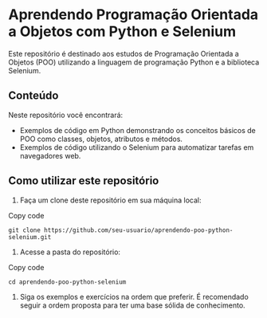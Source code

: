 Aprendendo Programação Orientada a Objetos com Python e Selenium
================================================================

Este repositório é destinado aos estudos de Programação Orientada a Objetos (POO) utilizando a linguagem de programação Python e a biblioteca Selenium.

Conteúdo
--------

Neste repositório você encontrará:

-   Exemplos de código em Python demonstrando os conceitos básicos de POO como classes, objetos, atributos e métodos.
-   Exemplos de código utilizando o Selenium para automatizar tarefas em navegadores web.

Como utilizar este repositório
------------------------------

1.  Faça um clone deste repositório em sua máquina local:

Copy code

`git clone https://github.com/seu-usuario/aprendendo-poo-python-selenium.git`

1.  Acesse a pasta do repositório:

Copy code

`cd aprendendo-poo-python-selenium`

1.  Siga os exemplos e exercícios na ordem que preferir. É recomendado seguir a ordem proposta para ter uma base sólida de conhecimento.
